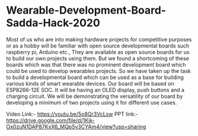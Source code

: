 # Wearable-Development-Board-Sadda-Hack-2020

Most of us who are into making hardware projects for competitive purposes or as a hobby will be familiar with open source developmental boards such raspberry pi, Arduino etc., They are available as open source boards for us to build our own projects using them. But we found a shortcoming of these boards which was that there was no prominent development board which could be used to develop wearables projects. So we have taken up the task to build a developmental board which can be used as a base for building various kinds of smart wearable devices. Our board will be based on ESP8266-12E SOC. It will be having an OLED display, push buttons and a charging circuit. We will be demonstrating the versatility of our board by developing a minimum of two projects using it for different use cases.

Video Link:- https://youtu.be/5o8Qr3VcLsw
PPT link:- https://drive.google.com/file/d/1Kik-Ox0zuN1DAP87KxX6_MQp5v3CYAm4/view?usp=sharing
